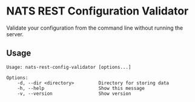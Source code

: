 # NATS REST Configuration Validator

Validate your configuration from the command line without running the server.

## Usage

```
Usage: nats-rest-config-validator [options...]

Options:
    -d, --dir <directory>         Directory for storing data
    -h, --help                    Show this message
    -v, --version                 Show version

```
